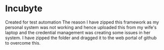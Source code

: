 # Incubyte
Created for test automation
The reason I have zipped this framework as my personal system was not working and hence uploaded this from my wife's laptop and the credential management was creating some issues in her system. I have zipped the folder and dragged it to the web portal of github to overcome this.
